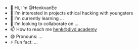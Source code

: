 - 👋 Hi, I’m @HenkvanEe
- 👀 I’m interested in projects ethical hacking with youngsters
- 🌱 I’m currently learning ...
- 💞️ I’m looking to collaborate on ...
- 📫 How to reach me henk@divd.academy
- 😄 Pronouns: ...
- ⚡ Fun fact: ...

<!---
HenkvanEe/HenkvanEe is a ✨ special ✨ repository because its `README.md` (this file) appears on your GitHub profile.
You can click the Preview link to take a look at your changes.
--->
